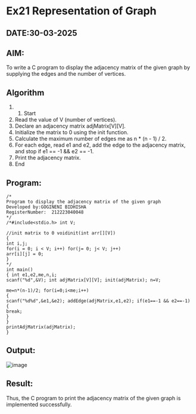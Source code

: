 # Ex21 Representation of Graph
## DATE:30-03-2025
## AIM:
To write a C program to display the adjacency matrix of the given graph by supplying the edges and the number of vertices.

## Algorithm
1. 1.	Start
2.	Read the value of V (number of vertices).
3.	Declare an adjacency matrix adjMatrix[V][V].
4.	Initialize the matrix to 0 using the init function.
5.	Calculate the maximum number of edges me as n * (n - 1) / 2.
6.	For each edge, read e1 and e2, add the edge to the adjacency matrix, and stop if e1 == -1 && e2 == -1.
7.	Print the adjacency matrix.
8.	End  

## Program:
```
/*
Program to display the adjacency matrix of the given graph
Developed by:GOGINENI BIDHISHA 
RegisterNumber:  212223040048
*/
/*#include<stdio.h> int V;

//init matrix to 0 voidinit(int arr[][V])
{
int i,j;
for(i = 0; i < V; i++) for(j= 0; j< V; j++)
arr[i][j] = 0;
}
*/
int main()
{ int e1,e2,me,n,i;
scanf("%d",&V); int adjMatrix[V][V]; init(adjMatrix); n=V;
 
me=n*(n-1)/2; for(i=0;i<me;i++)
{
scanf("%d%d",&e1,&e2); addEdge(adjMatrix,e1,e2); if(e1==-1 && e2==-1)
{
break;
}
}
printAdjMatrix(adjMatrix);
}

```

## Output:
![image](https://github.com/user-attachments/assets/77258e01-d5ce-431b-8fbc-f98417ec9d97)



## Result:
Thus, the C program to print the adjacency matrix of the given graph is implemented successfully.
